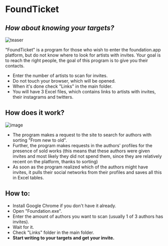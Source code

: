 # **FoundTicket**
## *How about knowing your targets?*

![teaser](https://user-images.githubusercontent.com/95744177/147474822-5346bec7-5a8d-4735-8f78-a94df07af338.gif)

"FoundTicket" is a program for those who wish to enter the foundation.app platform, but do not know where to look for artists with invites. Your goal is to reach the right people, the goal of this program is to give you their contacts.

- Enter the number of artists to scan for invites.
- Do not touch your browser, which will be opened.
- When it's done check "Links" in the main folder.
- You will have 3 Excel files, which contains links to artists with invites, their instagrams and twitters.

## **How does it work?**

![image](https://user-images.githubusercontent.com/95744177/147475085-3158b2b7-f8da-4ef7-92c9-5de42cdde9a6.png)


- The program makes a request to the site to search for authors with sorting "From new to old".
- Further, the program makes requests in the authors' profiles for the presence of sold works (this means that these authors were given invites and most likely they did not spend them, since they are relatively recent on the platform, thanks to sorting)
- As soon as the program realized which of the authors might have invites, it pulls their social networks from their profiles and saves all this in Excel tables.

## **How to:**

- Install Google Chrome if you don't have it already.
- Open "Foundation.exe".
- Enter the amount of authors you want to scan (usually 1 of 3 authors has invites).
- Wait for it.
- Check "Links" folder in the main folder.
- **Start writing to your targets and get your invite.**

